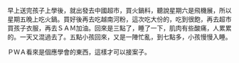 早上送完孩子上學後，就出發去中國超市，買火鍋料，聽說星期六是飛機展，所以星期五晚上吃火鍋。買好後再去吃越南河粉，這次吃大份的，吃到很飽，再去超市買孩子衣服，再去ＳＡＭ加油。回來是三點了，睡了一下，肌肉有些酸痛，人累累的。一天又混過去了。五點小孩回來，又是一陣忙亂，到七點多，小孩慢慢入睡。

ＰＷＡ看來是個應學會的東西，這樣才可以接案子。

